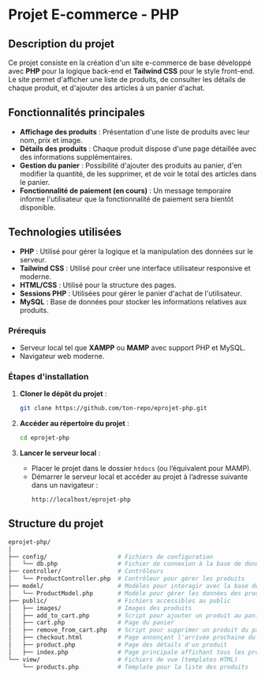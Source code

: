 # Projet E-commerce - PHP 

## Description du projet

Ce projet consiste en la création d'un site e-commerce de base développé avec **PHP** pour la logique back-end et **Tailwind CSS** pour le style front-end.
Le site permet d'afficher une liste de produits, de consulter les détails de chaque produit, et d'ajouter des articles à un panier d'achat. 

## Fonctionnalités principales

- **Affichage des produits** : Présentation d'une liste de produits avec leur nom, prix et image.
- **Détails des produits** : Chaque produit dispose d'une page détaillée avec des informations supplémentaires.
- **Gestion du panier** : Possibilité d'ajouter des produits au panier, d'en modifier la quantité, de les supprimer, et de voir le total des articles dans le panier.
- **Fonctionnalité de paiement (en cours)** : Un message temporaire informe l'utilisateur que la fonctionnalité de paiement sera bientôt disponible.

## Technologies utilisées

- **PHP** : Utilisé pour gérer la logique et la manipulation des données sur le serveur.
- **Tailwind CSS** : Utilisé pour créer une interface utilisateur responsive et moderne.
- **HTML/CSS** : Utilisé pour la structure des pages.
- **Sessions PHP** : Utilisées pour gérer le panier d'achat de l'utilisateur.
- **MySQL** : Base de données pour stocker les informations relatives aux produits.



### Prérequis

- Serveur local tel que **XAMPP** ou **MAMP** avec support PHP et MySQL.
- Navigateur web moderne.

### Étapes d'installation

1. **Cloner le dépôt du projet** :
    ```bash
    git clone https://github.com/ton-repo/eprojet-php.git
    ```

2. **Accéder au répertoire du projet** :
    ```bash
    cd eprojet-php
    ```


3. **Lancer le serveur local** :
    - Placer le projet dans le dossier `htdocs` (ou l’équivalent pour MAMP).
    - Démarrer le serveur local et accéder au projet à l’adresse suivante dans un navigateur :
      ```
      http://localhost/eprojet-php
      ```

## Structure du projet

```bash
eprojet-php/
│
├── config/                    # Fichiers de configuration
│   └── db.php                 # Fichier de connexion à la base de données
├── controller/                # Contrôleurs
│   └── ProductController.php  # Contrôleur pour gérer les produits
├── model/                     # Modèles pour interagir avec la base de données
│   └── ProductModel.php       # Modèle pour gérer les données des produits
├── public/                    # Fichiers accessibles au public
│   ├── images/                # Images des produits
│   ├── add_to_cart.php        # Script pour ajouter un produit au panier
│   ├── cart.php               # Page du panier
│   ├── remove_from_cart.php   # Script pour supprimer un produit du panier
│   ├── checkout.html          # Page annonçant l'arrivée prochaine du paiement
│   ├── product.php            # Page des détails d'un produit
│   ├── index.php              # Page principale affichant tous les produits
└── view/                      # Fichiers de vue (templates HTML)
    └── products.php           # Template pour la liste des produits
